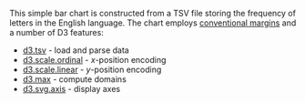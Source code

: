 This simple bar chart is constructed from a TSV file storing the frequency of letters in the English language. The chart employs [conventional margins](http://bl.ocks.org/3019563) and a number of D3 features:

* [d3.tsv](https://github.com/mbostock/d3/wiki/CSV) - load and parse data
* [d3.scale.ordinal](https://github.com/mbostock/d3/wiki/Ordinal-Scales) - *x*-position encoding
* [d3.scale.linear](https://github.com/mbostock/d3/wiki/Quantitative-Scales) - *y*-position encoding
* [d3.max](https://github.com/mbostock/d3/wiki/Arrays#wiki-d3_max) - compute domains
* [d3.svg.axis](https://github.com/mbostock/d3/wiki/SVG-Axes) - display axes
